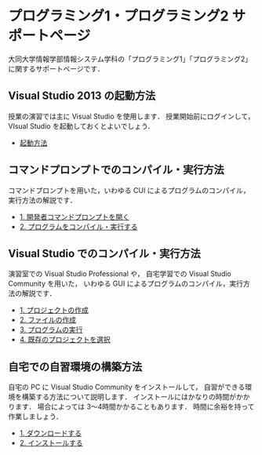 # プログラミング1・プログラミング2 サポートページ

大同大学情報学部情報システム学科の「プログラミング1」「プログラミング2」に関するサポートページです．

## Visual Studio 2013 の起動方法

授業の演習では主に Visual Studio を使用します．
授業開始前にログインして，VIsual Studio を起動しておくとよいでしょう．

- [起動方法](LaunchVisualStudio)

## コマンドプロンプトでのコンパイル・実行方法

コマンドプロンプトを用いた，いわゆる CUI によるプログラムのコンパイル，実行方法の解説です．

- [1. 開発者コマンドプロンプトを開く](LaunchPrompt)
- [2. プログラムをコンパイル・実行する](RunProgramOnPrompt)

## Visual Studio でのコンパイル・実行方法

演習室での Visual Studio Professional や，
自宅学習での Visual Studio Community を用いた，
いわゆる GUI によるプログラムのコンパイル，実行方法の解説です．

- [1. プロジェクトの作成](CreateProject)
- [2. ファイルの作成](WriteProgram)
- [3. プログラムの実行](RunProgramOnVS)
- [4. 既存のプロジェクトを選択](SelectProject)

## 自宅での自習環境の構築方法

自宅の PC に Visual Studio Community をインストールして，
自習ができる環境を構築する方法について説明します．
インストールにはかなりの時間がかかります．
場合によっては 3〜4時間かかることもあります．
時間に余裕を持って作業しましょう．

- [1. ダウンロードする](DownloadVSC)
- [2. インストールする](InstallVSC)
